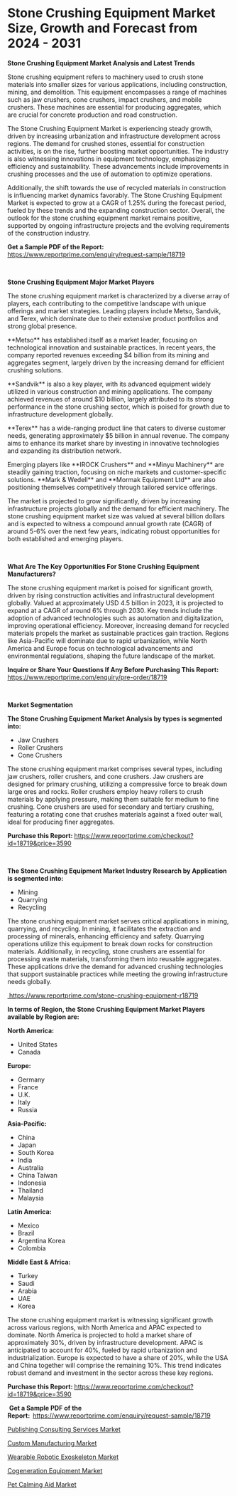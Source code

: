 <p><h1>Stone Crushing Equipment Market Size, Growth and Forecast from 2024 - 2031</h1></p><p><strong>Stone Crushing Equipment Market Analysis and Latest Trends</strong></p>
<p><p>Stone crushing equipment refers to machinery used to crush stone materials into smaller sizes for various applications, including construction, mining, and demolition. This equipment encompasses a range of machines such as jaw crushers, cone crushers, impact crushers, and mobile crushers. These machines are essential for producing aggregates, which are crucial for concrete production and road construction.</p><p>The Stone Crushing Equipment Market is experiencing steady growth, driven by increasing urbanization and infrastructure development across regions. The demand for crushed stones, essential for construction activities, is on the rise, further boosting market opportunities. The industry is also witnessing innovations in equipment technology, emphasizing efficiency and sustainability. These advancements include improvements in crushing processes and the use of automation to optimize operations.</p><p>Additionally, the shift towards the use of recycled materials in construction is influencing market dynamics favorably. The Stone Crushing Equipment Market is expected to grow at a CAGR of 1.25% during the forecast period, fueled by these trends and the expanding construction sector. Overall, the outlook for the stone crushing equipment market remains positive, supported by ongoing infrastructure projects and the evolving requirements of the construction industry.</p></p>
<p><strong>Get a Sample PDF of the Report:&nbsp;</strong> <a href="https://www.reportprime.com/enquiry/request-sample/18719?utm_campaign=37&utm_medium=2&utm_source=Github&utm_content=ia&utm_term=21112024&utm_id=stone-crushing-equipment">https://www.reportprime.com/enquiry/request-sample/18719</a></p>
<p>&nbsp;</p>
<p><strong>Stone Crushing Equipment Major Market Players</strong></p>
<p><p>The stone crushing equipment market is characterized by a diverse array of players, each contributing to the competitive landscape with unique offerings and market strategies. Leading players include Metso, Sandvik, and Terex, which dominate due to their extensive product portfolios and strong global presence.</p><p>**Metso** has established itself as a market leader, focusing on technological innovation and sustainable practices. In recent years, the company reported revenues exceeding $4 billion from its mining and aggregates segment, largely driven by the increasing demand for efficient crushing solutions. </p><p>**Sandvik** is also a key player, with its advanced equipment widely utilized in various construction and mining applications. The company achieved revenues of around $10 billion, largely attributed to its strong performance in the stone crushing sector, which is poised for growth due to infrastructure development globally.</p><p>**Terex** has a wide-ranging product line that caters to diverse customer needs, generating approximately $5 billion in annual revenue. The company aims to enhance its market share by investing in innovative technologies and expanding its distribution network.</p><p>Emerging players like **IROCK Crushers** and **Minyu Machinery** are steadily gaining traction, focusing on niche markets and customer-specific solutions. **Mark & Wedell** and **Mormak Equipment Ltd** are also positioning themselves competitively through tailored service offerings.</p><p>The market is projected to grow significantly, driven by increasing infrastructure projects globally and the demand for efficient machinery. The stone crushing equipment market size was valued at several billion dollars and is expected to witness a compound annual growth rate (CAGR) of around 5-6% over the next few years, indicating robust opportunities for both established and emerging players.</p></p>
<p>&nbsp;</p>
<p><strong>What Are The Key Opportunities For Stone Crushing Equipment Manufacturers?</strong></p>
<p><p>The stone crushing equipment market is poised for significant growth, driven by rising construction activities and infrastructural development globally. Valued at approximately USD 4.5 billion in 2023, it is projected to expand at a CAGR of around 6% through 2030. Key trends include the adoption of advanced technologies such as automation and digitalization, improving operational efficiency. Moreover, increasing demand for recycled materials propels the market as sustainable practices gain traction. Regions like Asia-Pacific will dominate due to rapid urbanization, while North America and Europe focus on technological advancements and environmental regulations, shaping the future landscape of the market.</p></p>
<p><strong>Inquire or Share Your Questions If Any Before Purchasing This Report:</strong> <a href="https://www.reportprime.com/enquiry/pre-order/18719?utm_campaign=37&utm_medium=2&utm_source=Github&utm_content=ia&utm_term=21112024&utm_id=stone-crushing-equipment">https://www.reportprime.com/enquiry/pre-order/18719</a></p>
<p>&nbsp;</p>
<p><strong>Market Segmentation</strong></p>
<p><strong>The Stone Crushing Equipment Market Analysis by types is segmented into:</strong></p>
<p><ul><li>Jaw Crushers</li><li>Roller Crushers</li><li>Cone Crushers</li></ul></p>
<p><p>The stone crushing equipment market comprises several types, including jaw crushers, roller crushers, and cone crushers. Jaw crushers are designed for primary crushing, utilizing a compressive force to break down large ores and rocks. Roller crushers employ heavy rollers to crush materials by applying pressure, making them suitable for medium to fine crushing. Cone crushers are used for secondary and tertiary crushing, featuring a rotating cone that crushes materials against a fixed outer wall, ideal for producing finer aggregates.</p></p>
<p><strong>Purchase this Report:&nbsp;</strong><a href="https://www.reportprime.com/checkout?id=18719&price=3590&utm_campaign=37&utm_medium=2&utm_source=Github&utm_content=ia&utm_term=21112024&utm_id=stone-crushing-equipment">https://www.reportprime.com/checkout?id=18719&price=3590</a></p>
<p>&nbsp;</p>
<p><strong>The Stone Crushing Equipment Market Industry Research by Application is segmented into:</strong></p>
<p><ul><li>Mining</li><li>Quarrying</li><li>Recycling</li></ul></p>
<p><p>The stone crushing equipment market serves critical applications in mining, quarrying, and recycling. In mining, it facilitates the extraction and processing of minerals, enhancing efficiency and safety. Quarrying operations utilize this equipment to break down rocks for construction materials. Additionally, in recycling, stone crushers are essential for processing waste materials, transforming them into reusable aggregates. These applications drive the demand for advanced crushing technologies that support sustainable practices while meeting the growing infrastructure needs globally.</p></p>
<p><a href="https://www.reportprime.com/stone-crushing-equipment-r18719?utm_campaign=37&utm_medium=2&utm_source=Github&utm_content=ia&utm_term=21112024&utm_id=stone-crushing-equipment">&nbsp;https://www.reportprime.com/stone-crushing-equipment-r18719</a></p>
<p><strong>In terms of Region, the Stone Crushing Equipment Market Players available by Region are:</strong></p>
<p>
    <p> <strong> North America: </strong>
        <ul>
            <li>United States</li>
            <li>Canada</li>
        </ul>
        </p> 
    <p> <strong> Europe: </strong>
        <ul>
            <li>Germany</li>
            <li>France</li>
            <li>U.K.</li>
            <li>Italy</li>
            <li>Russia</li>
        </ul>
        </p> 
    <p> <strong> Asia-Pacific: </strong>
        <ul>
            <li>China</li>
            <li>Japan</li>
            <li>South Korea</li>
            <li>India</li>
            <li>Australia</li>
            <li>China Taiwan</li>
            <li>Indonesia</li>
            <li>Thailand</li>
            <li>Malaysia</li>
        </ul>
        </p> 
    <p> <strong> Latin America: </strong>
        <ul>
            <li>Mexico</li>
            <li>Brazil</li>
            <li>Argentina Korea</li>
            <li>Colombia</li>
        </ul>
        </p> 
    <p> <strong> Middle East & Africa: </strong>
        <ul>
            <li>Turkey</li>
            <li>Saudi</li>
            <li>Arabia</li>
            <li>UAE</li>
            <li>Korea</li>
        </ul>
    </p>
    </p>
<p><p>The stone crushing equipment market is witnessing significant growth across various regions, with North America and APAC expected to dominate. North America is projected to hold a market share of approximately 30%, driven by infrastructure development. APAC is anticipated to account for 40%, fueled by rapid urbanization and industrialization. Europe is expected to have a share of 20%, while the USA and China together will comprise the remaining 10%. This trend indicates robust demand and investment in the sector across these key regions.</p></p>
<p><strong>Purchase this Report: </strong><a href="https://www.reportprime.com/checkout?id=18719&price=3590&utm_campaign=37&utm_medium=2&utm_source=Github&utm_content=ia&utm_term=21112024&utm_id=stone-crushing-equipment">https://www.reportprime.com/checkout?id=18719&price=3590</a></p>
<p>&nbsp;<strong>Get a Sample PDF of the Report:&nbsp;&nbsp;</strong><a href="https://www.reportprime.com/enquiry/request-sample/18719?utm_campaign=37&utm_medium=2&utm_source=Github&utm_content=ia&utm_term=21112024&utm_id=stone-crushing-equipment">https://www.reportprime.com/enquiry/request-sample/18719</a></p>
<p><strong></strong></p>
<p><p><a href="https://www.linkedin.com/pulse/estimating-size-publishing-consulting-services-market-ge78e?utm_campaign=37&utm_medium=2&utm_source=Github&utm_content=ia&utm_term=21112024&utm_id=stone-crushing-equipment">Publishing Consulting Services Market</a></p><p><a href="https://www.linkedin.com/pulse/forecast-of124-cagr-study-custom-manufacturing-market-analysis-sjzwe?utm_campaign=37&utm_medium=2&utm_source=Github&utm_content=ia&utm_term=21112024&utm_id=stone-crushing-equipment">Custom Manufacturing Market</a></p><p><a href="https://github.com/SamiaHussain82/Market-Research-Report-List-1/blob/main/wearable-robotic-exoskeleton-market.md?utm_campaign=37&utm_medium=2&utm_source=Github&utm_content=ia&utm_term=21112024&utm_id=stone-crushing-equipment">Wearable Robotic Exoskeleton Market</a></p><p><a href="https://github.com/DianaWilson796/Market-Research-Report-List-1/blob/main/cogeneration-equipment-market.md?utm_campaign=37&utm_medium=2&utm_source=Github&utm_content=ia&utm_term=21112024&utm_id=stone-crushing-equipment">Cogeneration Equipment Market</a></p><p><a href="https://issuu.com/reportprime-2/docs/pet-calming-aid-market-size-2030.pp_a046082f9de72c?utm_campaign=37&utm_medium=2&utm_source=Github&utm_content=ia&utm_term=21112024&utm_id=stone-crushing-equipment">Pet Calming Aid Market</a></p></p>
